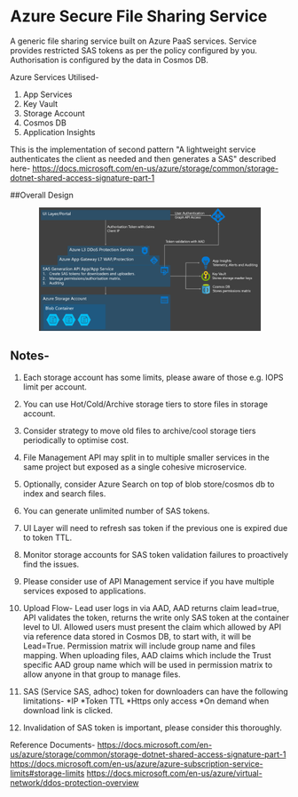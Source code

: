 # Azure Secure File Sharing Service
A generic file sharing service built on Azure PaaS services. Service provides restricted SAS tokens as per the policy configured by you. Authorisation is configured by the data in Cosmos DB.

Azure Services Utilised-
1. App Services
2. Key Vault
3. Storage Account
4. Cosmos DB
5. Application Insights

This is the implementation of second pattern "A lightweight service authenticates the client as needed and then generates a SAS" described here-
https://docs.microsoft.com/en-us/azure/storage/common/storage-dotnet-shared-access-signature-part-1


##Overall Design

<p align="center">
  <img src="https://github.com/suneetnangia/FileSharingService/blob/master/FileSharingServiceDesign.PNG?raw=true" width="400"/>  
</p>

## Notes-
1. Each storage account has some limits, please aware of those e.g. IOPS limit per account.
2. You can use Hot/Cold/Archive storage tiers to store files in storage account.
3. Consider strategy to move old files to archive/cool storage tiers periodically to optimise cost.
4. File Management API may split in to multiple smaller services in the same project but exposed as a single cohesive microservice.
5. Optionally, consider Azure Search on top of blob store/cosmos db to index and search files.
6. You can generate unlimited number of SAS tokens.
7. UI Layer will need to refresh sas token if the previous one is expired due to token TTL.
8. Monitor storage accounts for SAS token validation failures to proactively find the issues.
9. Please consider use of API Management service if you have multiple services exposed to applications. 
10. Upload Flow- Lead user logs in via AAD, AAD returns claim lead=true, API validates the token, returns the write only SAS token at the container level to UI. Allowed users must present the claim which allowed by API via reference data stored in Cosmos DB, to start with, it will be Lead=True. Permission matrix will include group name and files mapping.
When uploading files, AAD claims which include the Trust specific AAD group name which will be used in permission matrix to allow anyone in that group to manage files.

11. SAS (Service SAS, adhoc) token for downloaders can have the following limitations-
*IP
*Token TTL
*Https only access
*On demand when download link is clicked.

12. Invalidation of SAS token is important, please consider this thoroughly. 

Reference Documents-
https://docs.microsoft.com/en-us/azure/storage/common/storage-dotnet-shared-access-signature-part-1
https://docs.microsoft.com/en-us/azure/azure-subscription-service-limits#storage-limits
https://docs.microsoft.com/en-us/azure/virtual-network/ddos-protection-overview




